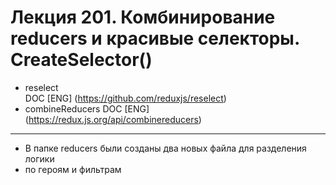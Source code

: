 # Лекция 201. Комбинирование reducers и красивые селекторы. CreateSelector()  

* reselect  
  DOC [ENG] (https://github.com/reduxjs/reselect)
* combineReducers
  DOC [ENG] (https://redux.js.org/api/combinereducers)

------------------------------------------------------------------    
* В папке reducers были созданы два новых файла для разделения логики  
* по героям и фильтрам